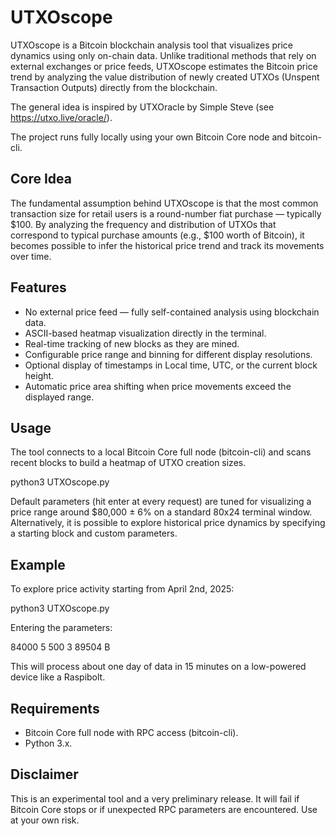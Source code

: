 # UTXOscope
UTXOscope is a Bitcoin blockchain analysis tool that visualizes price dynamics using only on-chain data.
Unlike traditional methods that rely on external exchanges or price feeds, UTXOscope estimates the Bitcoin price trend by analyzing the value distribution of newly created UTXOs (Unspent Transaction Outputs) directly from the blockchain.

The general idea is inspired by UTXOracle by Simple Steve (see https://utxo.live/oracle/). 

The  project runs fully locally using your own Bitcoin Core node and bitcoin-cli.

## Core Idea
The fundamental assumption behind UTXOscope is that the most common transaction size for retail users is a round-number fiat purchase — typically $100.
By analyzing the frequency and distribution of UTXOs that correspond to typical purchase amounts (e.g., $100 worth of Bitcoin), it becomes possible to infer the historical price trend and track its movements over time.

## Features
- No external price feed — fully self-contained analysis using blockchain data.
- ASCII-based heatmap visualization directly in the terminal.
- Real-time tracking of new blocks as they are mined.
- Configurable price range and binning for different display resolutions.
- Optional display of timestamps in Local time, UTC, or the current block height.
- Automatic price area shifting when price movements exceed the displayed range.

## Usage
The tool connects to a local Bitcoin Core full node (bitcoin-cli) and scans recent blocks to build a heatmap of UTXO creation sizes.

python3 UTXOscope.py

Default parameters (hit enter at every request) are tuned for visualizing a price range around $80,000 ± 6% on a standard 80x24 terminal window.
Alternatively, it is possible to explore historical price dynamics by specifying a starting block and custom parameters.

## Example
To explore price activity starting from April 2nd, 2025:

python3 UTXOscope.py 

Entering the parameters:

84000 5 500 3 89504 B

This will process about one day of data in 15 minutes on a low-powered device like a Raspibolt.

## Requirements
- Bitcoin Core full node with RPC access (bitcoin-cli).
- Python 3.x.

## Disclaimer
This is an experimental tool and a very preliminary release.
It will fail if Bitcoin Core stops or if unexpected RPC parameters are encountered.
Use at your own risk.
